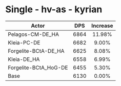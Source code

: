 # Single - hv-as - kyrian
| Actor | DPS | Increase |
|---|:---:|:---:|
|Pelagos-CM-DE_HA|6864|11.98%|
|Kleia-PC-DE|6682|9.00%|
|Forgelite-BCtA-DE_HA|6625|8.08%|
|Kleia-DE_HA|6558|6.99%|
|Forgelite-BCtA_HoG-DE|6455|5.30%|
|Base|6130|0.00%|
